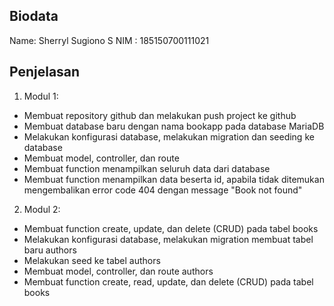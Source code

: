 ## Biodata
Name: Sherryl Sugiono S
NIM : 185150700111021

## Penjelasan
1. Modul 1: 
- Membuat repository github dan melakukan push project ke github
- Membuat database baru dengan nama bookapp pada database MariaDB
- Melakukan konfigurasi database, melakukan migration dan seeding ke database
- Membuat model, controller, dan route
- Membuat function menampilkan seluruh data dari database
- Membuat function menampilkan data beserta id, apabila tidak ditemukan mengembalikan error code 404 dengan message "Book not found"

2. Modul 2: 
- Membuat function create, update, dan delete (CRUD) pada tabel books
- Melakukan konfigurasi database, melakukan migration membuat tabel baru authors
- Melakukan seed ke tabel authors
- Membuat model, controller, dan route authors
- Membuat function create, read, update, dan delete (CRUD) pada tabel books